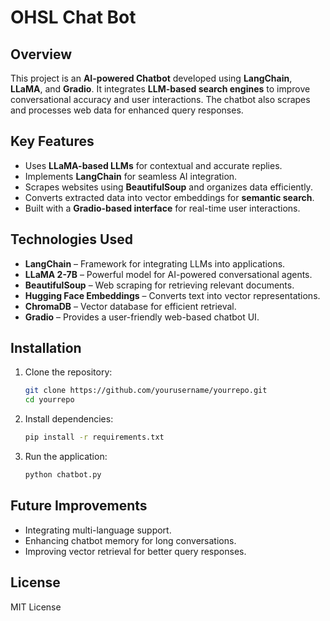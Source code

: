 # OHSL Chat Bot

## Overview
This project is an **AI-powered Chatbot** developed using **LangChain**, **LLaMA**, and **Gradio**. It integrates **LLM-based search engines** to improve conversational accuracy and user interactions. The chatbot also scrapes and processes web data for enhanced query responses.

## Key Features
- Uses **LLaMA-based LLMs** for contextual and accurate replies.
- Implements **LangChain** for seamless AI integration.
- Scrapes websites using **BeautifulSoup** and organizes data efficiently.
- Converts extracted data into vector embeddings for **semantic search**.
- Built with a **Gradio-based interface** for real-time user interactions.

## Technologies Used
- **LangChain** – Framework for integrating LLMs into applications.
- **LLaMA 2-7B** – Powerful model for AI-powered conversational agents.
- **BeautifulSoup** – Web scraping for retrieving relevant documents.
- **Hugging Face Embeddings** – Converts text into vector representations.
- **ChromaDB** – Vector database for efficient retrieval.
- **Gradio** – Provides a user-friendly web-based chatbot UI.

## Installation
1. Clone the repository:
   ```sh
   git clone https://github.com/yourusername/yourrepo.git
   cd yourrepo
   ```

2. Install dependencies:
   ```sh
   pip install -r requirements.txt
   ```

3. Run the application:
   ```sh
   python chatbot.py
   ```

## Future Improvements
- Integrating multi-language support.
- Enhancing chatbot memory for long conversations.
- Improving vector retrieval for better query responses.

## License
MIT License
